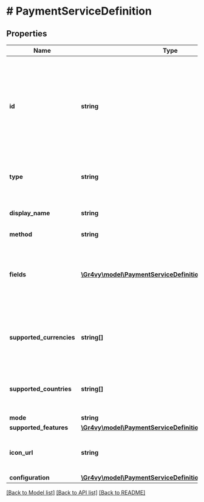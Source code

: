 # # PaymentServiceDefinition

## Properties

Name | Type | Description | Notes
------------ | ------------- | ------------- | -------------
**id** | **string** | The ID of the payment service. This is the underlying provider followed by a dash followed by the payment method ID. | [optional]
**type** | **string** | &#x60;payment-service-definition&#x60;. | [optional] [default to 'payment-service-definition']
**display_name** | **string** | The display name of this service. | [optional]
**method** | **string** |  | [optional]
**fields** | [**\Gr4vy\model\PaymentServiceDefinitionFieldsInner[]**](PaymentServiceDefinitionFieldsInner.md) | A list of fields that need to be submitted when activating the payment. service. | [optional]
**supported_currencies** | **string[]** | A list of three-letter ISO currency codes that this service supports. | [optional]
**supported_countries** | **string[]** | A list of two-letter ISO country codes that this service supports. | [optional]
**mode** | **string** |  | [optional]
**supported_features** | [**\Gr4vy\model\PaymentServiceDefinitionSupportedFeatures**](PaymentServiceDefinitionSupportedFeatures.md) |  | [optional]
**icon_url** | **string** | An icon to display for the payment service. | [optional]
**configuration** | [**\Gr4vy\model\PaymentServiceDefinitionConfiguration**](PaymentServiceDefinitionConfiguration.md) |  | [optional]

[[Back to Model list]](../../README.md#models) [[Back to API list]](../../README.md#endpoints) [[Back to README]](../../README.md)
